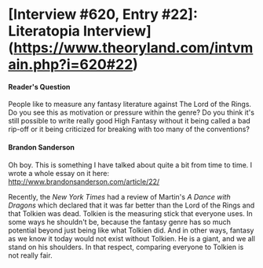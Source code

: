 # [Interview #620, Entry #22]: Literatopia Interview](https://www.theoryland.com/intvmain.php?i=620#22)

#### Reader's Question

People like to measure any fantasy literature against The Lord of the Rings. Do you see this as motivation or pressure within the genre? Do you think it's still possible to write really good High Fantasy without it being called a bad rip-off or it being criticized for breaking with too many of the conventions?

#### Brandon Sanderson

Oh boy. This is something I have talked about quite a bit from time to time. I wrote a whole essay on it here:
<http://www.brandonsanderson.com/article/22/>

Recently, the
*New York Times*
had a review of Martin's
*A Dance with Dragons*
which declared that it was far better than the Lord of the Rings and that Tolkien was dead. Tolkien is the measuring stick that everyone uses. In some ways he shouldn't be, because the fantasy genre has so much potential beyond just being like what Tolkien did. And in other ways, fantasy as we know it today would not exist without Tolkien. He is a giant, and we all stand on his shoulders. In that respect, comparing everyone to Tolkien is not really fair.

